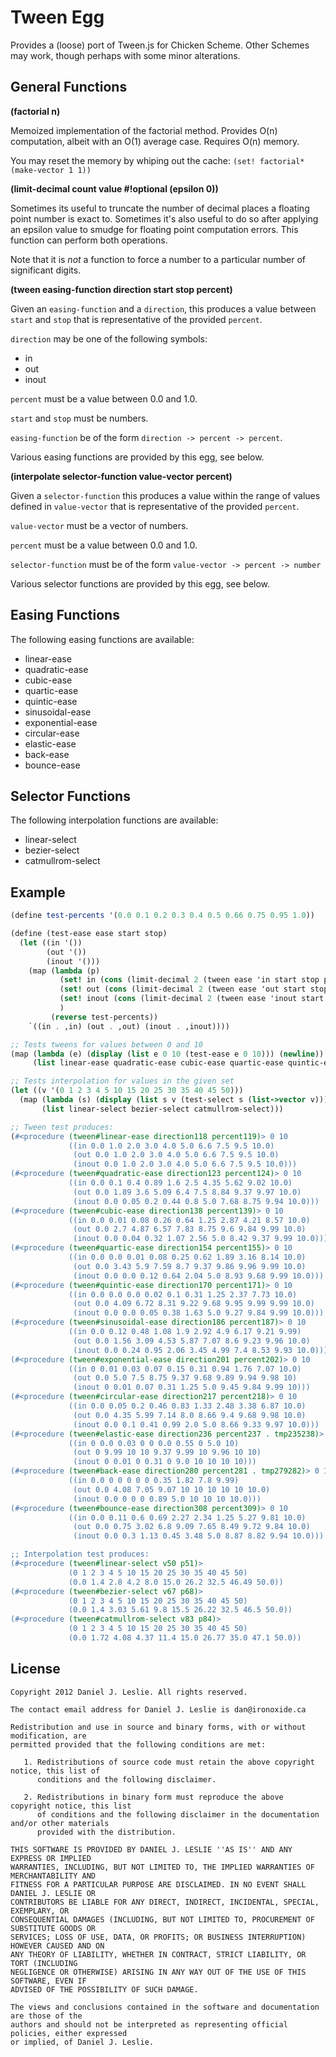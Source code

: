 Tween Egg
==========

Provides a (loose) port of Tween.js for Chicken Scheme. Other Schemes may work, though perhaps with some minor alterations.

General Functions
----------

**(factorial n)**

Memoized implementation of the factorial method. Provides O(n) computation, albeit with an O(1) average case. Requires O(n) memory.

You may reset the memory by whiping out the cache: `(set! factorial* (make-vector 1 1))`

**(limit-decimal count value #!optional (epsilon 0))**

Sometimes its useful to truncate the number of decimal places a floating point number is exact to. Sometimes it's also useful to do so after applying an epsilon value to smudge for floating point computation errors. This function can perform both operations.

Note that it is *not* a function to force a number to a particular number of significant digits.

**(tween easing-function direction start stop percent)**

Given an `easing-function` and a `direction`, this produces a value between `start` and `stop` that is representative of the provided `percent`.

`direction` may be one of the following symbols:
* in
* out
* inout

`percent` must be a value between 0.0 and 1.0.

`start` and `stop` must be numbers.

`easing-function` be of the form `direction -> percent -> percent`.

Various easing functions are provided by this egg, see below.

**(interpolate selector-function value-vector percent)**

Given a `selector-function` this produces a value within the range of values defined in `value-vector` that is representative of the provided `percent`.

`value-vector` must be a vector of numbers.

`percent` must be a value between 0.0 and 1.0.

`selector-function` must be of the form `value-vector -> percent -> number`

Various selector functions are provided by this egg, see below.

Easing Functions
----------

The following easing functions are available:

* linear-ease 
* quadratic-ease 
* cubic-ease 
* quartic-ease 
* quintic-ease 
* sinusoidal-ease 
* exponential-ease 
* circular-ease 
* elastic-ease 
* back-ease 
* bounce-ease

Selector Functions
----------

The following interpolation functions are available:

* linear-select
* bezier-select
* catmullrom-select

Example
----------

```scheme
(define test-percents '(0.0 0.1 0.2 0.3 0.4 0.5 0.66 0.75 0.95 1.0))

(define (test-ease ease start stop)
  (let ((in '())
        (out '())
        (inout '()))
    (map (lambda (p)
           (set! in (cons (limit-decimal 2 (tween ease 'in start stop p)) in))
           (set! out (cons (limit-decimal 2 (tween ease 'out start stop p)) out))
           (set! inout (cons (limit-decimal 2 (tween ease 'inout start stop p)) inout))
           )
         (reverse test-percents))
    `((in . ,in) (out . ,out) (inout . ,inout))))

;; Tests tweens for values between 0 and 10
(map (lambda (e) (display (list e 0 10 (test-ease e 0 10))) (newline)) 
     (list linear-ease quadratic-ease cubic-ease quartic-ease quintic-ease sinusoidal-ease exponential-ease circular-ease elastic-ease back-ease bounce-ease))

;; Tests interpolation for values in the given set
(let ((v '(0 1 2 3 4 5 10 15 20 25 30 35 40 45 50)))
  (map (lambda (s) (display (list s v (test-select s (list->vector v)))))
       (list linear-select bezier-select catmullrom-select)))

;; Tween test produces:
(#<procedure (tween#linear-ease direction118 percent119)> 0 10 
             ((in 0.0 1.0 2.0 3.0 4.0 5.0 6.6 7.5 9.5 10.0) 
              (out 0.0 1.0 2.0 3.0 4.0 5.0 6.6 7.5 9.5 10.0) 
              (inout 0.0 1.0 2.0 3.0 4.0 5.0 6.6 7.5 9.5 10.0)))
(#<procedure (tween#quadratic-ease direction123 percent124)> 0 10 
             ((in 0.0 0.1 0.4 0.89 1.6 2.5 4.35 5.62 9.02 10.0) 
              (out 0.0 1.89 3.6 5.09 6.4 7.5 8.84 9.37 9.97 10.0) 
              (inout 0.0 0.05 0.2 0.44 0.8 5.0 7.68 8.75 9.94 10.0)))
(#<procedure (tween#cubic-ease direction138 percent139)> 0 10 
             ((in 0.0 0.01 0.08 0.26 0.64 1.25 2.87 4.21 8.57 10.0) 
              (out 0.0 2.7 4.87 6.57 7.83 8.75 9.6 9.84 9.99 10.0) 
              (inout 0.0 0.04 0.32 1.07 2.56 5.0 8.42 9.37 9.99 10.0)))
(#<procedure (tween#quartic-ease direction154 percent155)> 0 10 
             ((in 0.0 0.0 0.01 0.08 0.25 0.62 1.89 3.16 8.14 10.0) 
              (out 0.0 3.43 5.9 7.59 8.7 9.37 9.86 9.96 9.99 10.0) 
              (inout 0.0 0.0 0.12 0.64 2.04 5.0 8.93 9.68 9.99 10.0)))
(#<procedure (tween#quintic-ease direction170 percent171)> 0 10 
             ((in 0.0 0.0 0.0 0.02 0.1 0.31 1.25 2.37 7.73 10.0) 
              (out 0.0 4.09 6.72 8.31 9.22 9.68 9.95 9.99 9.99 10.0) 
              (inout 0.0 0.0 0.05 0.38 1.63 5.0 9.27 9.84 9.99 10.0)))
(#<procedure (tween#sinusoidal-ease direction186 percent187)> 0 10 
             ((in 0.0 0.12 0.48 1.08 1.9 2.92 4.9 6.17 9.21 9.99) 
              (out 0.0 1.56 3.09 4.53 5.87 7.07 8.6 9.23 9.96 10.0) 
              (inout 0.0 0.24 0.95 2.06 3.45 4.99 7.4 8.53 9.93 10.0)))
(#<procedure (tween#exponential-ease direction201 percent202)> 0 10 
             ((in 0 0.01 0.03 0.07 0.15 0.31 0.94 1.76 7.07 10.0) 
              (out 0.0 5.0 7.5 8.75 9.37 9.68 9.89 9.94 9.98 10) 
              (inout 0 0.01 0.07 0.31 1.25 5.0 9.45 9.84 9.99 10)))
(#<procedure (tween#circular-ease direction217 percent218)> 0 10 
             ((in 0.0 0.05 0.2 0.46 0.83 1.33 2.48 3.38 6.87 10.0)
              (out 0.0 4.35 5.99 7.14 8.0 8.66 9.4 9.68 9.98 10.0)
              (inout 0.0 0.1 0.41 0.99 2.0 5.0 8.66 9.33 9.97 10.0)))
(#<procedure (tween#elastic-ease direction236 percent237 . tmp235238)> 0 10 
             ((in 0 0.0 0.03 0 0 0.0 0.55 0 5.0 10)
              (out 0 9.99 10 10 9.37 9.99 10 9.96 10 10)
              (inout 0 0.01 0 0.31 0 9.0 10 10 10 10)))
(#<procedure (tween#back-ease direction280 percent281 . tmp279282)> 0 10 
             ((in 0.0 0 0 0 0 0 0.35 1.82 7.8 9.99)
              (out 0.0 4.08 7.05 9.07 10 10 10 10 10 10.0)
              (inout 0.0 0 0 0 0.89 5.0 10 10 10 10.0)))
(#<procedure (tween#bounce-ease direction308 percent309)> 0 10 
             ((in 0.0 0.11 0.6 0.69 2.27 2.34 1.25 5.27 9.81 10.0) 
              (out 0.0 0.75 3.02 6.8 9.09 7.65 8.49 9.72 9.84 10.0) 
              (inout 0.0 0.3 1.13 0.45 3.48 5.0 8.87 8.82 9.94 10.0)))

;; Interpolation test produces:
(#<procedure (tween#linear-select v50 p51)> 
             (0 1 2 3 4 5 10 15 20 25 30 35 40 45 50) 
             (0.0 1.4 2.8 4.2 8.0 15.0 26.2 32.5 46.49 50.0))
(#<procedure (tween#bezier-select v67 p68)> 
             (0 1 2 3 4 5 10 15 20 25 30 35 40 45 50) 
             (0.0 1.4 3.03 5.61 9.8 15.5 26.22 32.5 46.5 50.0))
(#<procedure (tween#catmullrom-select v83 p84)> 
             (0 1 2 3 4 5 10 15 20 25 30 35 40 45 50) 
             (0.0 1.72 4.08 4.37 11.4 15.0 26.77 35.0 47.1 50.0))
```

License
----------
    
    Copyright 2012 Daniel J. Leslie. All rights reserved.
    
    The contact email address for Daniel J. Leslie is dan@ironoxide.ca
    
    Redistribution and use in source and binary forms, with or without modification, are
    permitted provided that the following conditions are met:
    
       1. Redistributions of source code must retain the above copyright notice, this list of
          conditions and the following disclaimer.
    
       2. Redistributions in binary form must reproduce the above copyright notice, this list
          of conditions and the following disclaimer in the documentation and/or other materials
          provided with the distribution.
    
    THIS SOFTWARE IS PROVIDED BY DANIEL J. LESLIE ''AS IS'' AND ANY EXPRESS OR IMPLIED
    WARRANTIES, INCLUDING, BUT NOT LIMITED TO, THE IMPLIED WARRANTIES OF MERCHANTABILITY AND
    FITNESS FOR A PARTICULAR PURPOSE ARE DISCLAIMED. IN NO EVENT SHALL DANIEL J. LESLIE OR
    CONTRIBUTORS BE LIABLE FOR ANY DIRECT, INDIRECT, INCIDENTAL, SPECIAL, EXEMPLARY, OR
    CONSEQUENTIAL DAMAGES (INCLUDING, BUT NOT LIMITED TO, PROCUREMENT OF SUBSTITUTE GOODS OR
    SERVICES; LOSS OF USE, DATA, OR PROFITS; OR BUSINESS INTERRUPTION) HOWEVER CAUSED AND ON
    ANY THEORY OF LIABILITY, WHETHER IN CONTRACT, STRICT LIABILITY, OR TORT (INCLUDING
    NEGLIGENCE OR OTHERWISE) ARISING IN ANY WAY OUT OF THE USE OF THIS SOFTWARE, EVEN IF
    ADVISED OF THE POSSIBILITY OF SUCH DAMAGE.
    
    The views and conclusions contained in the software and documentation are those of the
    authors and should not be interpreted as representing official policies, either expressed
    or implied, of Daniel J. Leslie.
